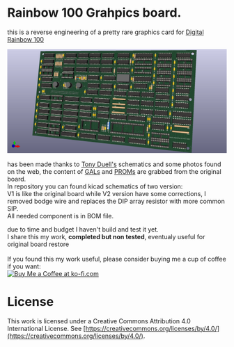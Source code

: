 # Rainbow 100 Grahpics board.
this is a reverse engineering of a pretty rare graphics card for [Digital Rainbow 100](https://en.wikipedia.org/wiki/Rainbow_100)<br>

![alt text](https://github.com/na103/rainbow100-gs2/blob/main/img/Graphics.png "version V2")

has been made thanks to [Tony Duell's](https://github.com/na103/rainbow100-gs2/blob/main/TonyDuell/graphics%205015687.pdf) schematics and some photos found on the web, the content of [GALs](https://github.com/na103/rainbow100-gs2/tree/main/gal) and [PROMs](https://github.com/na103/rainbow100-gs2/tree/main/prom) are grabbed from the original board.<br>
In repository you can  found kicad schematics of two version:<br>
V1 is like the original board while V2 version have some corrections, I removed bodge wire and replaces the DIP array resistor with more common SIP.
<br>
All needed component is in BOM file.

due to time and budget I haven't build and test it yet.<br> 
I share this my work, <b>completed but non tested</b>, eventualy useful for original board restore<br>
<br>
If you found this my work useful, please consider buying me a cup of coffee if you want:<br>
<a href='https://ko-fi.com/na103' target='_blank'><img height='36' style='border:0px;height:36px;' src='https://storage.ko-fi.com/cdn/cup-border.png' border='0' alt='Buy Me a Coffee at ko-fi.com' /></a>

# License

This work is licensed under a Creative Commons Attribution 4.0 International License. See [https://creativecommons.org/licenses/by/4.0/](https://creativecommons.org/licenses/by/4.0/).
